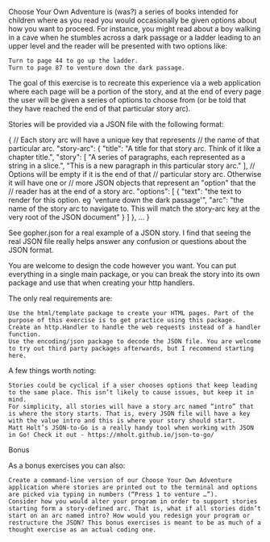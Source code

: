 Choose Your Own Adventure is (was?) a series of books intended for children where as you read you would occasionally be given options about how you want to proceed. For instance, you might read about a boy walking in a cave when he stumbles across a dark passage or a ladder leading to an upper level and the reader will be presented with two options like:

    Turn to page 44 to go up the ladder.
    Turn to page 87 to venture down the dark passage.

The goal of this exercise is to recreate this experience via a web application where each page will be a portion of the story, and at the end of every page the user will be given a series of options to choose from (or be told that they have reached the end of that particular story arc).

Stories will be provided via a JSON file with the following format:

{
  // Each story arc will have a unique key that represents
  // the name of that particular arc.
  "story-arc": {
    "title": "A title for that story arc. Think of it like a chapter title.",
    "story": [
      "A series of paragraphs, each represented as a string in a slice.",
      "This is a new paragraph in this particular story arc."
    ],
    // Options will be empty if it is the end of that
    // particular story arc. Otherwise it will have one or
    // more JSON objects that represent an "option" that the
    // reader has at the end of a story arc.
    "options": [
      {
        "text": "the text to render for this option. eg 'venture down the dark passage'",
        "arc": "the name of the story arc to navigate to. This will match the story-arc key at the very root of the JSON document"
      }
    ]
  },
  ...
}

See gopher.json for a real example of a JSON story. I find that seeing the real JSON file really helps answer any confusion or questions about the JSON format.

You are welcome to design the code however you want. You can put everything in a single main package, or you can break the story into its own package and use that when creating your http handlers.

The only real requirements are:

    Use the html/template package to create your HTML pages. Part of the purpose of this exercise is to get practice using this package.
    Create an http.Handler to handle the web requests instead of a handler function.
    Use the encoding/json package to decode the JSON file. You are welcome to try out third party packages afterwards, but I recommend starting here.

A few things worth noting:

    Stories could be cyclical if a user chooses options that keep leading to the same place. This isn’t likely to cause issues, but keep it in mind.
    For simplicity, all stories will have a story arc named “intro” that is where the story starts. That is, every JSON file will have a key with the value intro and this is where your story should start.
    Matt Holt’s JSON-to-Go is a really handy tool when working with JSON in Go! Check it out - https://mholt.github.io/json-to-go/

Bonus

As a bonus exercises you can also:

    Create a command-line version of our Choose Your Own Adventure application where stories are printed out to the terminal and options are picked via typing in numbers (“Press 1 to venture …”).
    Consider how you would alter your program in order to support stories starting form a story-defined arc. That is, what if all stories didn’t start on an arc named intro? How would you redesign your program or restructure the JSON? This bonus exercises is meant to be as much of a thought exercise as an actual coding one.

